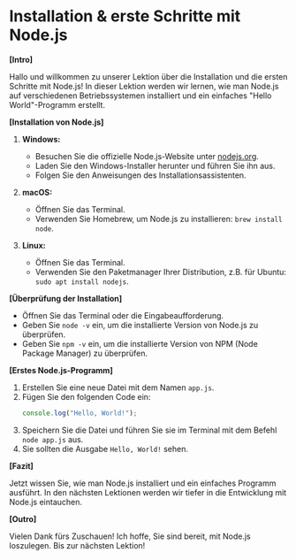 # Installation & erste Schritte mit Node.js

**[Intro]**

Hallo und willkommen zu unserer Lektion über die Installation und die ersten Schritte mit Node.js! In dieser Lektion werden wir lernen, wie man Node.js auf verschiedenen Betriebssystemen installiert und ein einfaches "Hello World"-Programm erstellt.

**[Installation von Node.js]**

1. **Windows:**

   - Besuchen Sie die offizielle Node.js-Website unter [nodejs.org](https://nodejs.org).
   - Laden Sie den Windows-Installer herunter und führen Sie ihn aus.
   - Folgen Sie den Anweisungen des Installationsassistenten.

2. **macOS:**

   - Öffnen Sie das Terminal.
   - Verwenden Sie Homebrew, um Node.js zu installieren: `brew install node`.

3. **Linux:**
   - Öffnen Sie das Terminal.
   - Verwenden Sie den Paketmanager Ihrer Distribution, z.B. für Ubuntu: `sudo apt install nodejs`.

**[Überprüfung der Installation]**

- Öffnen Sie das Terminal oder die Eingabeaufforderung.
- Geben Sie `node -v` ein, um die installierte Version von Node.js zu überprüfen.
- Geben Sie `npm -v` ein, um die installierte Version von NPM (Node Package Manager) zu überprüfen.

**[Erstes Node.js-Programm]**

1. Erstellen Sie eine neue Datei mit dem Namen `app.js`.
2. Fügen Sie den folgenden Code ein:
   ```javascript
   console.log("Hello, World!");
   ```
3. Speichern Sie die Datei und führen Sie sie im Terminal mit dem Befehl `node app.js` aus.
4. Sie sollten die Ausgabe `Hello, World!` sehen.

**[Fazit]**

Jetzt wissen Sie, wie man Node.js installiert und ein einfaches Programm ausführt. In den nächsten Lektionen werden wir tiefer in die Entwicklung mit Node.js eintauchen.

**[Outro]**

Vielen Dank fürs Zuschauen! Ich hoffe, Sie sind bereit, mit Node.js loszulegen. Bis zur nächsten Lektion!
